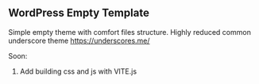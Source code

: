 
WordPress Empty Template
----------

Simple empty theme with comfort files structure. Highly reduced common underscore theme https://underscores.me/


Soon:
1. Add building css and js with VITE.js